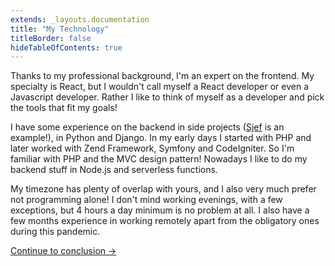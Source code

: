 ```yaml
---
extends: _layouts.documentation
title: "My Technology"
titleBorder: false
hideTableOfContents: true
---
```


Thanks to my professional background, I'm an expert on the frontend. My specialty is React, but I wouldn't call myself a React developer or even a Javascript developer. Rather I like to think of myself as a developer and pick the tools that fit my goals!

I have some experience on the backend in side projects ([Sjef](/projects#sjef) is an example!), in Python and Django. In my early days I started with PHP and later worked with Zend Framework, Symfony and CodeIgniter. So I'm familiar with PHP and the MVC design pattern! Nowadays I like to do my backend stuff in Node.js and serverless functions.

My timezone has plenty of overlap with yours, and I also very much prefer not programming alone! I don't mind working evenings, with a few exceptions, but 4 hours a day minimum is no problem at all. I also have a few months experience in working remotely apart from the obligatory ones during this pandemic.

[Continue to conclusion &rarr;](/fin)
